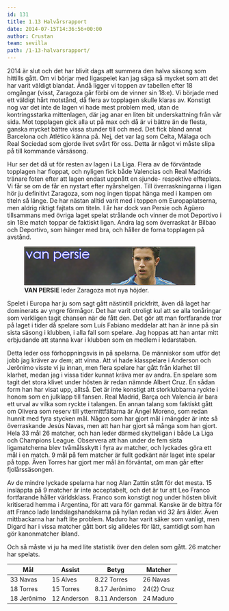 ```yaml
---
id: 131
title: 1.13 Halvårsrapport
date: 2014-07-15T14:36:56+00:00
author: Crustan
team: sevilla
path: /1-13-halvarsrapport/
---
```


2014 är slut och det har blivit dags att summera den halva säsong som hittills gått. Om vi börjar med ligaspelet kan jag säga så mycket som att det har varit väldigt blandat. Ändå ligger vi toppen av tabellen efter 18 omgångar (visst, Zaragoza går förbi om de vinner sin 18:e). Vi började med ett väldigt hårt motstånd, då flera av topplagen skulle klaras av. Konstigt nog var det inte de lagen vi hade mest problem med, utan de kontringsstarka mittenlagen, där jag anar en liten bit underskattning från vår sida. Mot topplagen gick alla ut på max och då är vi bättre än de flesta, ganska mycket bättre vissa stunder till och med. Det fick bland annat Barcelona och Atlético känna på. Nej, det var lag som Celta, Málaga och Real Sociedad som gjorde livet svårt för oss. Detta är något vi måste slipa på till kommande vårsäsong.

Hur ser det då ut för resten av lagen i La Liga. Flera av de förväntade topplagen har floppat, och nyligen fick både Valencias och Real Madrids tränare foten efter att lagen endast uppnått en sjunde- respektive elfteplats. Vi får se om de får en nystart efter nyårshelgen. Till överraskningarna i ligan hör ju definitivt Zaragoza, som nog ingen tippat hänga med i kampen om titeln så länge. De har nästan alltid varit med i toppen om Europaplatserna, men aldrig riktigt fajtats om titeln. I år har dock van Persie och Agüero tillsammans med övriga laget spelat strålande och vinner de mot Deportivo i sin 18:e match toppar de faktiskt ligan. Andra lag som överraskat är Bilbao och Deportivo, som hänger med bra, och håller de forna topplagen på avstånd.

<figure>
  <img src="../images/vanpersie.png" alt="vanpersie"  />
  <figcaption><strong>VAN PERSIE</strong> leder Zaragoza mot nya höjder.</figcaption>
</figure>

Spelet i Europa har ju som sagt gått nästintill prickfritt, även då laget har dominerats av yngre förmågor. Det har varit otroligt kul att se alla tonåringar som verkligen tagit chansen när de fått den. Det gör att man fortfarande tror på laget i tider då spelare som Luís Fabiano meddelar att han är inne på sin sista säsong i klubben, i alla fall som spelare. Jag hoppas att han antar mitt erbjudande att stanna kvar i klubben som en medlem i ledarstaben.

Detta leder oss förhoppningsvis in på spelarna. De människor som utför det jobb jag kräver av dem; att vinna. Att vi hade klasspelare i Anderson och Jerônimo visste vi ju innan, men flera spelare har gått från klarhet till klarhet, medan jag i vissa tider kunnat kräva mer av andra. En spelare som tagit det stora klivet under hösten är redan nämnde Albert Cruz. En sådan form han har visat upp, alltså. Det är inte konstigt att storklubbarna ryckte i honom som en julklapp till fansen. Real Madrid, Barça och Valencia är bara ett urval av vilka som ryckte i talangen. En annan talang som faktiskt gått om Olivera som reserv till yttermittfältarna är Ángel Moreno, som redan hunnit med fyra stycken mål. Någon som har gjort mål i mängder är inte så överraskande Jesús Navas, men att han har gjort så många som han gjort. Hela 33 mål 26 matcher, och han leder därmed skytteligan i både La Liga och Champions League. Observera att han under de fem sista ligamatcherna blev tvåmålsskytt i fyra av matcher, och lyckades göra ett mål i en match. 9 mål på fem matcher är fullt godkänt när laget inte spelar på topp. Även Torres har gjort mer mål än förväntat, om man går efter fjolårssäsongen.

Av de mindre lyckade spelarna har nog Alan Zattin stått för det mesta. 15 insläppta på 9 matcher är inte acceptabelt, och det är tur att Leo Franco fortfarande håller världsklass. Franco som konstigt nog under hösten blivit kritiserad hemma i Argentina, för att vara för gammal. Kanske är de bittra för att Franco lade landslagshandskarna på hyllan redan vid 32 års ålder. Även mittbackarna har haft lite problem. Maduro har varit säker som vanligt, men Digard har i vissa matcher gått bort sig alldeles för lätt, samtidigt som han gör kanonmatcher ibland.

Och så måste vi ju ha med lite statistik över den delen som gått. 26 matcher har spelats.

| Mål         | Assist      | Betyg         | Matcher    |
| ----------- | ----------- | ------------- | ---------- |
| 33 Navas    | 15 Alves    | 8.22 Torres   | 26 Navas   |
| 18 Torres   | 15 Torres   | 8.17 Jerônimo | 24(2) Cruz |
| 18 Jerônimo | 12 Anderson | 8.11 Anderson | 24 Maduro  |
